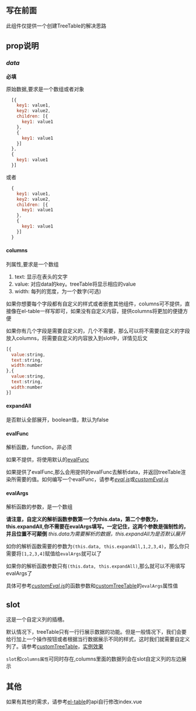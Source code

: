 ## 写在前面

此组件仅提供一个创建TreeTable的解决思路

## prop说明

### *data*

**必填**

原始数据,要求是一个数组或者对象

```javascript
  [{
    key1: value1,
    key2: value2,
    children: [{
      key1: value1
    },
    {
      key1: value1
    }]
  },
  {
    key1: value1
  }]
```

或者

```javascript
  {
    key1: value1,
    key2: value2,
    children: [{
      key1: value1
    },
    {
      key1: value1
    }]
  }
```

#### columns

列属性,要求是一个数组

1. text: 显示在表头的文字
2. value: 对应data的key。treeTable将显示相应的value
3. width: 每列的宽度，为一个数字(可选)

如果你想要每个字段都有自定义的样式或者嵌套其他组件，columns可不提供，直接像在el-table一样写即可，如果没有自定义内容，提供columns将更加的便捷方便

如果你有几个字段是需要自定义的，几个不需要，那么可以将不需要自定义的字段放入columns，将需要自定义的内容放入到slot中，详情见后文

```javascript
[{
  value:string,
  text:string,
  width:number
},{
  value:string,
  text:string,
  width:number
}]
```

#### expandAll

是否默认全部展开，boolean值，默认为false

#### evalFunc

解析函数，function，非必须

如果不提供，将使用默认的[evalFunc](./eval.js)

如果提供了evalFunc,那么会用提供的evalFunc去解析data，并返回treeTable渲染所需要的值。如何编写一个evalFunc，请参考[*eval.js*](https://github.com/PanJiaChen/vue-element-admin/blob/master/src/components/TreeTable/eval.js)或[*customEval.js*](https://github.com/PanJiaChen/vue-element-admin/blob/master/src/views/example/table/treeTable/customEval.js)

#### evalArgs

解析函数的参数，是一个数组

**请注意，自定义的解析函数参数第一个为this.data，第二个参数为， this.expandAll,你不需要在evalArgs填写。一定记住，这两个参数是强制性的，并且位置不可颠倒** *this.data为需要解析的数据，this.expandAll为是否默认展开*

如你的解析函数需要的参数为`(this.data, this.expandAll,1,2,3,4)`，那么你只需要将`[1,2,3,4]`赋值给`evalArgs`就可以了

如果你的解析函数参数只有`(this.data, this.expandAll)`,那么就可以不用填写evalArgs了

具体可参考[*customEval.js*](https://github.com/PanJiaChen/vue-element-admin/blob/master/src/views/example/table/treeTable/customEval.js)的函数参数和[customTreeTable](https://github.com/PanJiaChen/vue-element-admin/blob/master/src/views/example/table/treeTable/customTreeTable.vue)的`evalArgs`属性值

## slot

这是一个自定义列的插槽。

默认情况下，treeTable只有一行行展示数据的功能。但是一般情况下，我们会要给行加上一个操作按钮或者根据当行数据展示不同的样式，这时我们就需要自定义列了。请参考[customTreeTable](https://github.com/PanJiaChen/vue-element-admin/blob/master/src/views/example/table/treeTable/customTreeTable.vue)，[实例效果](http://panjiachen.github.io/vue-element-admin/#/example/table/custom-tree-table)

`slot`和`columns属性`可同时存在,columns里面的数据列会在slot自定义列的左边展示

## 其他

如果有其他的需求，请参考[el-table](http://element-cn.eleme.io/#/en-US/component/table)的api自行修改index.vue

